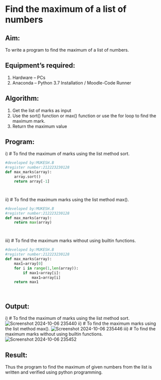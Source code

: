 # Find the maximum of a list of numbers
## Aim:
To write a program to find the maximum of a list of numbers.
## Equipment’s required:
1.	Hardware – PCs
2.	Anaconda – Python 3.7 Installation / Moodle-Code Runner
## Algorithm:
1.	Get the list of marks as input
2.	Use the sort() function or max() function or use the for loop to find the maximum mark.
3.	Return the maximum value
## Program:

i)	# To find the maximum of marks using the list method sort.
```Python
#developed by:MUKESH.B
#register number:212223230128
def max_marks(array):
    array.sort()
    return array[-1]




```

ii)	# To find the maximum marks using the list method max().
```Python
#developed by:MUKESH.B
#register number:212223230128
def max_marks(array):
    return max(array)




```

iii) # To find the maximum marks without using builtin functions.
```Python
#developed by:MUKESH.B
#register number:212223230128
def max_marks(array):
    max1=array[0]
    for i in range(1,len(array)):
        if max1<array[i]:
            max1=array[i]
    return max1




```



## Output:
i)	# To find the maximum of marks using the list method sort.
![Screenshot 2024-10-06 235440](https://github.com/user-attachments/assets/49e4cd3d-b09e-4cab-baaf-469e68d339a4)
ii)	# To find the maximum marks using the list method max().
![Screenshot 2024-10-06 235446](https://github.com/user-attachments/assets/9481ce8f-4849-4f85-bea4-e2b19391849b)
iii) # To find the maximum marks without using builtin functions.
![Screenshot 2024-10-06 235452](https://github.com/user-attachments/assets/7302db65-6312-4779-b943-7fb78c0876b2)




## Result:
Thus the program to find the maximum of given numbers from the list is written and verified using python programming.
